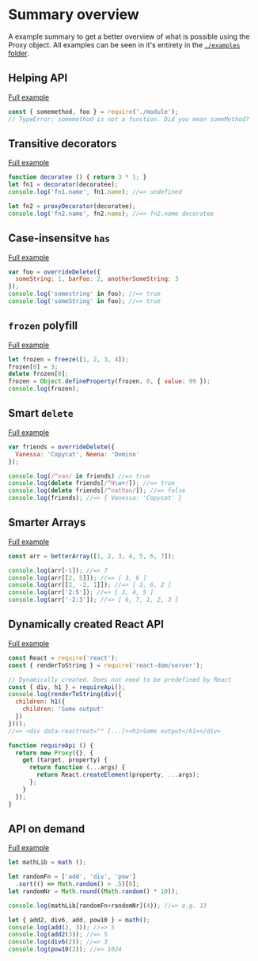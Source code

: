 # Summary overview

A example summary to get a better overview of what is possible using the Proxy object.
All examples can be seen in it's entirety in the [`./examples` folder](./example).

## Helping API

[Full example](./examples/api-distance/index.js)

```js
const { somemethod, foo } = require('./module');
// TypeError: somemethod is not a function. Did you mean someMethod?
```

## Transitive decorators

[Full example](./examples/apply/name.js)

```js
function decoratee () { return 3 * 1; }
let fn1 = decorator(decoratee);
console.log('fn1.name', fn1.name); //=> undefined

let fn2 = proxyDecorator(decoratee);
console.log('fn2.name', fn2.name); //=> fn2.name decoratee
```

## Case-insensitve `has`

[Full example](./examples/caseinsensitve-has.js)

```js
var foo = overrideDelete({
  someString: 1, barFoo: 2, anotherSomeString: 3
});
console.log('somestring' in foo); //=> true
console.log('someString' in foo); //=> true
```


## `frozen` polyfill

[Full example](./examples/frozen.js)

```js
let frozen = freeze([1, 2, 3, 4]);
frozen[0] = 3;
delete frozen[0];
frozen = Object.defineProperty(frozen, 0, { value: 99 });
console.log(frozen);
```


## Smart `delete`

[Full example](./examples/smart-delete.js)

```js
var friends = overrideDelete({
  Vanessa: 'Copycat', Neena: 'Domino'
});

console.log(/^van/ in friends) //=> true
console.log(delete friends[/^N\w+/]); //=> true
console.log(delete friends[/^nathan/]); //=> false
console.log(friends); //=> { Vanessa: 'Copycat' }
```

## Smarter Arrays

[Full example](./examples/array.js)

```js
const arr = betterArray([1, 2, 3, 4, 5, 6, 7]);

console.log(arr[-1]); //=> 7
console.log(arr[[2, 5]]); //=> [ 3, 6 ]
console.log(arr[[2, -2, 1]]); //=> [ 3, 6, 2 ]
console.log(arr['2:5']); //=> [ 3, 4, 5 ]
console.log(arr['-2:3']); //=> [ 6, 7, 1, 2, 3 ]
```

## Dynamically created React API

[Full example](./examples/react-api.js)

```js
const React = require('react');
const { renderToString } = require('react-dom/server');

// Dynamically created. Does not need to be predefined by React
const { div, h1 } = requireApi();
console.log(renderToString(div({
  children: h1({
    children: 'Some output'
  })
})));
//=> <div data-reactroot="" [...]><h1>Some output</h1></div>

function requireApi () {
  return new Proxy({}, {
    get (target, property) {
      return function (...args) {
        return React.createElement(property, ...args);
      };
    }
  });
}
```


## API on demand

[Full example](./examples/generate-api/math.js)

```js
let mathLib = math ();

let randomFn = ['add', 'div', 'pow']
  .sort(() => Math.random() > .5)[0];
let randomNr = Math.round((Math.random() * 10));

console.log(mathLib[randomFn+randomNr](4)); //=> e.g. 13

let { add2, div6, add, pow10 } = math();
console.log(add(2, 3)); //=> 5
console.log(add2(3)); //=> 5
console.log(div6(2)); //=> 3
console.log(pow10(2)); //=> 1024
```
